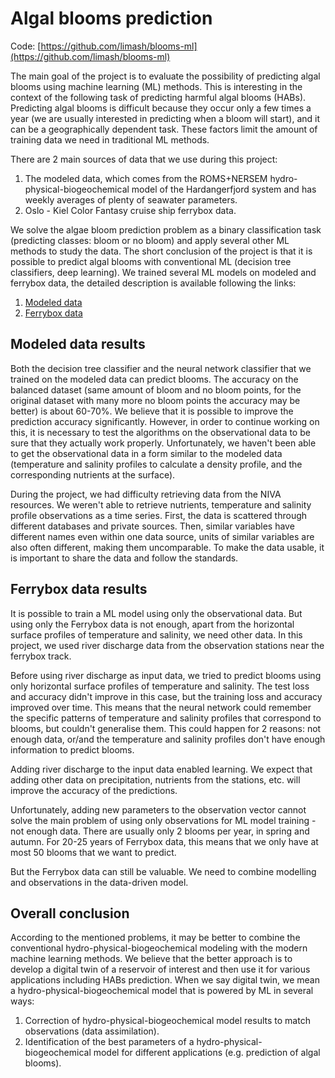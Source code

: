 # Algal blooms prediction

Code: [https://github.com/limash/blooms-ml](https://github.com/limash/blooms-ml)

The main goal of the project is to evaluate the possibility of predicting algal blooms using machine learning (ML) methods.
This is interesting in the context of the following task of predicting harmful algal blooms (HABs).
Predicting algal blooms is difficult because they occur only a few times a year (we are usually interested in predicting when a bloom will start), and it can be a geographically dependent task.
These factors limit the amount of training data we need in traditional ML methods.

There are 2 main sources of data that we use during this project:

1. The modeled data, which comes from the ROMS+NERSEM hydro-physical-biogeochemical model of the Hardangerfjord system and has weekly averages of plenty of seawater parameters.
2. Oslo - Kiel Color Fantasy cruise ship ferrybox data.

We solve the algae bloom prediction problem as a binary classification task (predicting classes: bloom or no bloom) and apply several other ML methods to study the data.
The short conclusion of the project is that it is possible to predict algal blooms with conventional ML (decision tree classifiers, deep learning).
We trained several ML models on modeled and ferrybox data, the detailed description is available following the links:

1. [Modeled data](modeled_data.md)
2. [Ferrybox data](ferrybox_data.md)

## Modeled data results

Both the decision tree classifier and the neural network classifier that we trained on the modeled data can predict blooms.
The accuracy on the balanced dataset (same amount of bloom and no bloom points, for the original dataset with many more no bloom points the accuracy may be better) is about 60-70%.
We believe that it is possible to improve the prediction accuracy significantly.
However, in order to continue working on this, it is necessary to test the algorithms on the observational data to be sure that they actually work properly.
Unfortunately, we haven't been able to get the observational data in a form similar to the modeled data (temperature and salinity profiles to calculate a density profile, and the corresponding nutrients at the surface).

During the project, we had difficulty retrieving data from the NIVA resources.
We weren't able to retrieve nutrients, temperature and salinity profile observations as a time series.
First, the data is scattered through different databases and private sources.
Then, similar variables have different names even within one data source, units of similar variables are also often different, making them uncomparable.
To make the data usable, it is important to share the data and follow the standards.

## Ferrybox data results

It is possible to train a ML model using only the observational data.
But using only the Ferrybox data is not enough, apart from the horizontal surface profiles of temperature and salinity, we need other data.
In this project, we used river discharge data from the observation stations near the ferrybox track.

Before using river discharge as input data, we tried to predict blooms using only horizontal surface profiles of temperature and salinity.
The test loss and accuracy didn't improve in this case, but the training loss and accuracy improved over time.
This means that the neural network could remember the specific patterns of temperature and salinity profiles that correspond to blooms, but couldn't generalise them.
This could happen for 2 reasons: not enough data, or/and the temperature and salinity profiles don't have enough information to predict blooms.

Adding river discharge to the input data enabled learning.
We expect that adding other data on precipitation, nutrients from the stations, etc. will improve the accuracy of the predictions.

Unfortunately, adding new parameters to the observation vector cannot solve the main problem of using only observations for ML model training - not enough data.
There are usually only 2 blooms per year, in spring and autumn.
For 20-25 years of Ferrybox data, this means that we only have at most 50 blooms that we want to predict.

But the Ferrybox data can still be valuable.
We need to combine modelling and observations in the data-driven model.

## Overall conclusion

According to the mentioned problems, it may be better to combine the conventional hydro-physical-biogeochemical modeling with the modern machine learning methods.
We believe that the better approach is to develop a digital twin of a reservoir of interest and then use it for various applications including HABs prediction.
When we say digital twin, we mean a hydro-physical-biogeochemical model that is powered by ML in several ways:

1. Correction of hydro-physical-biogeochemical model results to match observations (data assimilation).
2. Identification of the best parameters of a hydro-physical-biogeochemical model for different applications (e.g. prediction of algal blooms).
